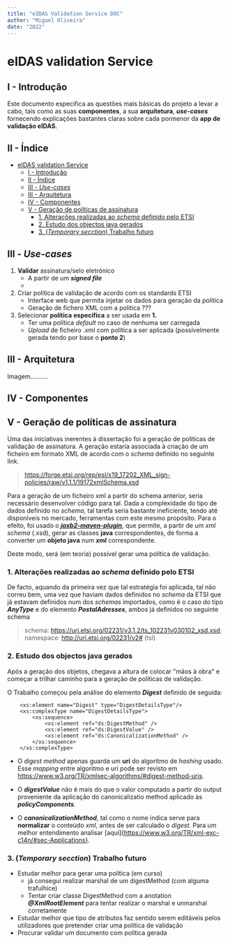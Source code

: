```yaml
---
title: "eIDAS Validation Service DOC"
author: "Miguel Oliveira"
date: "2022"
---
```


# eIDAS validation Service

## I - Introdução

Este documento especifica as questões mais básicas do projeto a levar a cabo, tais como as suas **componentes**, a sua **arquitetura**, ***use-cases*** fornecendo explicações bastantes claras sobre cada pormenor da **app de validação eIDAS**.

## II - Índice

- [eIDAS validation Service](#eidas-validation-service)
  - [I - Introdução](#i---introdução)
  - [II - Índice](#ii---índice)
  - [III - *Use-cases*](#iii---use-cases)
  - [III - Arquitetura](#iii---arquitetura)
  - [IV - Componentes](#iv---componentes)
  - [V - Geração de políticas de assinatura](#v---geração-de-políticas-de-assinatura)
    - [1. Alterações realizadas ao *schema* definido pelo ETSI](#1-alterações-realizadas-ao-schema-definido-pelo-etsi)
    - [2. Estudo dos objectos java gerados](#2-estudo-dos-objectos-java-gerados)
    - [3. (*Temporary secction*) Trabalho futuro](#3-temporary-secction-trabalho-futuro)

## III - *Use-cases*

1. **Validar** assinatura/selo eletrónico
    * A partir de um ***signed file***
    * 
2. Criar política de validação de acordo com os standards ETSI
    * Interface web que permita injetar os dados para geração da política
    * Geração de fichero XML com a política ???
3. Selecionar **política** **específica** a ser usada em **1.**
    * Ter uma política *default* no caso de nenhuma ser carregada
    * *Upload* de ficheiro .xml com política a ser aplicada (possívelmente gerada tendo por base o **ponto 2**)

## III - Arquitetura

Imagem..........

## IV - Componentes

## V - Geração de políticas de assinatura

Uma das iniciativas inerentes à dissertação foi a geração de políticas de validação de assinatura. A geração estaria associada à criação de um ficheiro em formato XML de acordo com o *schema* definido no seguinte link.

> https://forge.etsi.org/rep/esi/x19_17202_XML_sign-policies/raw/v1.1.1/19172xmlSchema.xsd

Para a geração de um ficheiro xml a partir do schema anterior, seria necessário desenvolver código para tal. Dada a complexidade do tipo de dados definido no *schema*, tal tarefa seria bastante ineficiente, tendo até disponíveis no mercado, ferramentas com este mesmo propósito. Para o efeito, foi usado o [***jaxb2-maven-plugin***](https://www.mojohaus.org/jaxb2-maven-plugin/Documentation/v2.4/index.html), que permite, a partir de um *xml schema* (.xsd), gerar as classes **java** correspondentes, de forma a converter um **objeto java** num ***xml*** correspondente.

Deste modo, será (em teoria) possível gerar uma política de validação.

### 1. Alterações realizadas ao *schema* definido pelo ETSI

De facto, aquando da primeira vez que tal estratégia foi aplicada, tal não correu bem, uma vez que haviam dados definidos no *schema* da ETSI que já estavam definidos num dos *schemas* importados, como é o caso do tipo ***AnyType*** e do elemento ***PostalAdresses***, ambos já definidos no seguinte schema 

> schema: https://uri.etsi.org/02231/v3.1.2/ts_102231v030102_xsd.xsd; namespace: http://uri.etsi.org/02231/v2# (tsl)

### 2. Estudo dos objectos java gerados

Após a geração dos objetos, chegava a altura de colocar "mãos à obra" e começar a trilhar caminho para a geração de políticas de validação.

O Trabalho começou pela análise do elemento ***Digest*** definido de seguida:

````
    <xs:element name="Digest" type="DigestDetailsType"/> 
    <xs:complexType name="DigestDetailsType"> 
        <xs:sequence> 
            <xs:element ref="ds:DigestMethod" /> 
            <xs:element ref="ds:DigestValue" /> 
            <xs:element ref="ds:CanonicalizationMethod" /> 
        </xs:sequence> 
    </xs:complexType>
````

* O *digest method* apenas guarda um **uri** do algorítmo de *hashing* usado. Esse *mapping* entre algoritmo e uri pode ser revisto em https://www.w3.org/TR/xmlsec-algorithms/#digest-method-uris.

* O ***digestValue*** não é mais do que o valor computado a partir do output proveniente da aplicação do canonicalizatio method aplicado às ***policyComponents***.

* O ***canonicalizationMethod***, tal como o nome indica serve para **normalizar** o conteúdo *xml*, antes de ser calculado o *digest*. Para um melhor entendimento analisar [aqui]{https://www.w3.org/TR/xml-exc-c14n/#sec-Applications}.

### 3. (*Temporary secction*) Trabalho futuro

* Estudar melhor para gerar uma política (em curso)
    * já consegui realizar marshal de um digestMethod (com alguma trafulhice)
    * Tentar criar classe DigestMethod com a anotation ***@XmlRootElement*** para tentar realizar o marshal e unmarshal corretamente
* Estudar melhor que tipo de atributos faz sentido serem editáveis pelos utilizadores que pretender criar uma política de validação
* Procurar validar um documento com política gerada